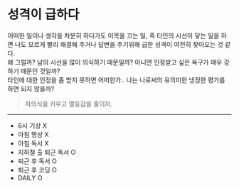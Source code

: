 # 성격이 급하다

어떠한 일이나 생각을 차분히 하다가도 이목을 끄는 일, 즉 타인의 시선이 닿는 일을 하면 나도 모르게 빨리 해결해 주거나 답변을 주기위해 급한 성격이 여전히 찾아오는 것 같다.  
왜 그럴까? 남의 시선을 많이 의식하기 때문일까? 아니면 인정받고 싶은 욕구가 매우 강하기 때문인 것일까?  
타인에 대한 인정을 좀 받지 못하면 어떠한가.. 나는 나로써의 유의미한 냉정한 평가를 하면 되지 않을까?
> 자의식을 키우고 열등감을 줄이자.

- - -
- 6시 기상 X
- 아침 명상 X
- 아침 독서 X
- 지하철 출 퇴근 독서 O
- 퇴근 후 독서 O
- 퇴근 후 코딩 O
- DAILY O
